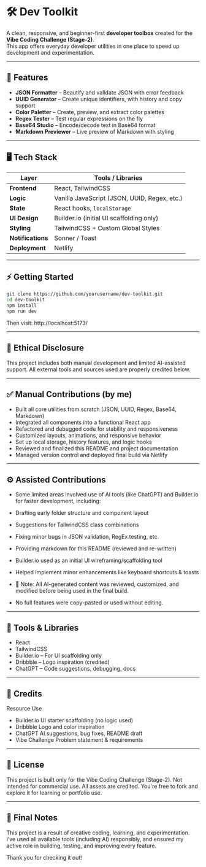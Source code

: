 # 🛠️ Dev Toolkit

A clean, responsive, and beginner-first **developer toolbox** created for the **Vibe Coding Challenge (Stage-2)**.  
This app offers everyday developer utilities in one place to speed up development and experimentation.

---

## 🚀 Features

- **JSON Formatter** – Beautify and validate JSON with error feedback  
- **UUID Generator** – Create unique identifiers, with history and copy support  
- **Color Paletter** – Create, preview, and extract color palettes  
- **Regex Tester** – Test regular expressions on the fly  
- **Base64 Studio** – Encode/decode text in Base64 format  
- **Markdown Previewer** – Live preview of Markdown with styling

---

## 🖥️ Tech Stack

| Layer             | Tools / Libraries                            |
|-------------------|----------------------------------------------|
| **Frontend**      | React, TailwindCSS                           |
| **Logic**         | Vanilla JavaScript (JSON, UUID, Regex, etc.) |
| **State**         | React hooks, `localStorage`                  |
| **UI Design**     | Builder.io (initial UI scaffolding only)     |
| **Styling**       | TailwindCSS + Custom Global Styles           |
| **Notifications** | Sonner / Toast                               |
| **Deployment**    | Netlify                                      |

---
## ⚡ Getting Started

```bash
git clone https://github.com/yourusername/dev-toolkit.git
cd dev-toolkit
npm install
npm run dev
```
Then visit: http://localhost:5173/

---
## 🤝 Ethical Disclosure

This project includes both manual development and limited AI-assisted support.
All external tools and sources used are properly credited below.

---
## ✅ Manual Contributions (by me)

- Built all core utilities from scratch (JSON, UUID, Regex, Base64, Markdown)
- Integrated all components into a functional React app
- Refactored and debugged code for stability and responsiveness
- Customized layouts, animations, and responsive behavior
- Set up local storage, history features, and logic hooks
- Reviewed and finalized this README and project documentation
- Managed version control and deployed final build via Netlify

---
## ⚙️ Assisted Contributions

- Some limited areas involved use of AI tools (like ChatGPT) and Builder.io for faster development, including:
- Drafting early folder structure and component layout
- Suggestions for TailwindCSS class combinations
- Fixing minor bugs in JSON validation, RegEx testing, etc.
- Providing markdown for this README (reviewed and re-written)
- Builder.io used as an initial UI wireframing/scaffolding tool
- Helped implement minor enhancements like keyboard shortcuts & toasts

- 🔐 Note: All AI-generated content was reviewed, customized, and modified before being used in the final build.
- No full features were copy-pasted or used without editing.

---
## 🧩 Tools & Libraries

- React
- TailwindCSS
- Builder.io – For UI scaffolding only
- Dribbble – Logo inspiration (credited)
- ChatGPT – Code suggestions, debugging, docs

---
## 📑 Credits

Resource	Use
- Builder.io	UI starter scaffolding (no logic used)
- Dribbble	Logo and color inspiration
- ChatGPT	AI suggestions, bug fixes, README draft
- Vibe Challenge	Problem statement & requirements

---
## 📜 License

This project is built only for the Vibe Coding Challenge (Stage-2).
Not intended for commercial use. All assets are credited.
You're free to fork and explore it for learning or portfolio use.

---
## 🧠 Final Notes

This project is a result of creative coding, learning, and experimentation.
I’ve used all available tools (including AI) responsibly, and ensured my active role in building, testing, and improving every feature.

Thank you for checking it out!